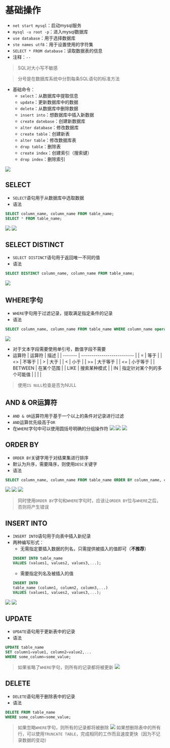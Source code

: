 # 基础操作
- `net start mysql`：启动mysql服务
- `mysql -u root -p`：进入mysql数据库
- `use database`：用于选择数据库
- `ste names utf8`：用于设置使用的字符集
- `SELECT * FROM database`：读取数据表的信息
- 注释：`--`
> SQL对大小写不敏感

> 分号是在数据库系统中分割每条SQL语句的标准方法
- 基础命令：
	- `select`：从数据库中提取信息
	- `update`：更新数据库中的数据
	- `delete`：从数据库中删除数据
	- `insert into`：想数据库中插入新数据
	- `create datebase`：创建新数据库
	- `alter database`：修改数据库
	- `create table`：创建新表
	- `alter table`：修改数据库表
	- `drop table`：删除表
	- `create index`：创建索引（搜索键）
	- `drop index`：删除索引

![](https://raw.githubusercontent.com/alwaysmissin/picgo/main/20220930212635.png)

## SELECT
- `SELECT`语句用于从数据库中选取数据
- 语法
```sql
SELECT column_name, column_name FROM table_name;
SELECT * FROM table_name;
```
![](https://raw.githubusercontent.com/alwaysmissin/picgo/main/20220930212653.png)
![](https://raw.githubusercontent.com/alwaysmissin/picgo/main/20220930212703.png)

## SELECT DISTINCT
- `SELECT DISTINCT`语句用于返回唯一不同的值
- 语法
```sql
SELECT DISTINCT column_name, column_name FROM table_name;
```
![](https://raw.githubusercontent.com/alwaysmissin/picgo/main/20220930212724.png)
## WHERE字句
- `WHERE`字句用于过滤记录，提取满足指定条件的记录
- 语法
```sql
SELECT column_name, column_name FROM table_name WHERE column_name operator value;
```
![](https://raw.githubusercontent.com/alwaysmissin/picgo/main/20220930212918.png)
- 对于文本字段需要使用单引号，数值字段不需要
- 运算符
| 运算符  | 描述                       |
| ------- | -------------------------- |
| =       | 等于                       |
| <>      | 不等于                     |
| >       | 大于                       |
| <       | 小于                       |
| >=      | 大于等于                   |
| <=      | 小于等于                   |
| BETWEEN | 在某个范围                 |
| LIKE    | 搜索某种模式               |
| IN      | 指定针对某个列的多个可能值 |
|         |                            |
> 使用`IS NULL`检查是否为NULL
## AND & OR运算符
- `AND & OR`运算符用于基于一个以上的条件对记录进行过滤
- `AND`运算优先级高于`OR`
- 在`WHERE`字句中可以使用圆括号明确的分组操作符
![](https://raw.githubusercontent.com/alwaysmissin/picgo/main/20220930213413.png)
![](https://raw.githubusercontent.com/alwaysmissin/picgo/main/20220930213421.png)
![](https://raw.githubusercontent.com/alwaysmissin/picgo/main/20220930213432.png)
## ORDER BY
- `ORDER BY`关键字用于对结果集进行排序
- 默认为升序，需要降序，则使用`DESC`关键字
- 语法
```sql
SELECT column_name, column_name FROM table_name ORDER BY column_name, column_name ASC|DESC;
```
![](https://raw.githubusercontent.com/alwaysmissin/picgo/main/20220930213632.png)
![](https://raw.githubusercontent.com/alwaysmissin/picgo/main/20220930213642.png)
![](https://raw.githubusercontent.com/alwaysmissin/picgo/main/20220930213651.png)
> 同时使用`ORDER BY`字句和`WHERE`字句时，应该让`ORDER BY`位与`WHERE`之后，否则将产生错误

## INSERT INTO
- `INSERT INTO`语句用于向表中插入新纪录
- 两种编写形式：
	- 无需指定要插入数据的列名，只需提供被插入的值即可（**不推荐**）
	```sql
	INSERT INTO table_name 
	VALUES (values1, values2, values3,...);
	```
	- 需要指定列名及被插入的值
	```sql
	INSERT INTO 
	table_name (column1, column2, column3,...) 
	VALUES (values1, values2, values3,...);
	```
![](https://raw.githubusercontent.com/alwaysmissin/picgo/main/20220930214017.png)
![](https://raw.githubusercontent.com/alwaysmissin/picgo/main/20220930214032.png)
## UPDATE
- `UPDATE`语句用于更新表中的记录
- 语法
```sql
UPDATE table_name 
SET column1=value1, column2=value2,... 
WHERE some_column=some_value;
```
> 如果省略了`WHERE`字句，则所有的记录都将被更新
![](https://raw.githubusercontent.com/alwaysmissin/picgo/main/20220930214236.png)
## DELETE
- `DELETE`语句用于删除表中的记录
- 语法
```sql
DELETE FROM table_name 
WHERE some_column=some_value;
```
> 如果忽略`WHERE`字句，则所有的记录都将被删除
![](https://raw.githubusercontent.com/alwaysmissin/picgo/main/20220930214403.png)
> 如果想删除表中的所有行，可以使用`TRUNCATE TABLE`，完成相同的工作而且速度更快（因为不记录数据的变动）